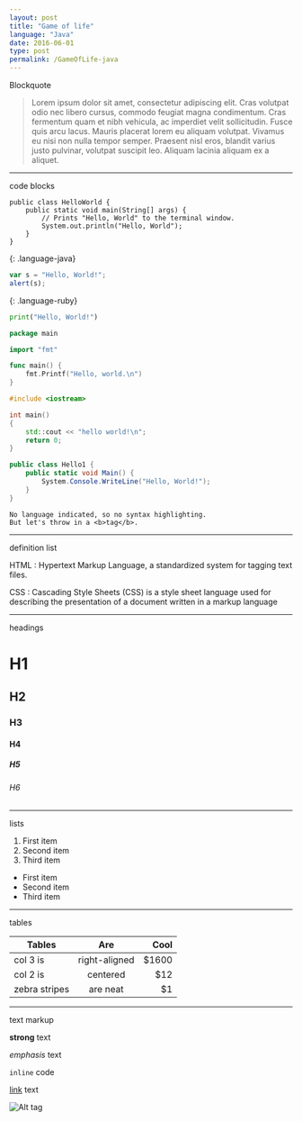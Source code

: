```yaml
---
layout: post
title: "Game of life"
language: "Java"
date: 2016-06-01
type: post
permalink: /GameOfLife-java
---
```


Blockquote

> Lorem ipsum dolor sit amet, consectetur adipiscing elit. Cras volutpat odio nec libero cursus, commodo feugiat magna condimentum. Cras fermentum quam et nibh vehicula, ac imperdiet velit sollicitudin. Fusce quis arcu lacus. Mauris placerat lorem eu aliquam volutpat. Vivamus eu nisi non nulla tempor semper. Praesent nisl eros, blandit varius justo pulvinar, volutpat suscipit leo. Aliquam lacinia aliquam ex a aliquet.

---
code blocks

~~~
public class HelloWorld {
    public static void main(String[] args) {
        // Prints "Hello, World" to the terminal window.
        System.out.println("Hello, World");
    }
}
~~~
{: .language-java}

```JavaScript
var s = "Hello, World!";
alert(s);
```
{: .language-ruby}

```Python
print("Hello, World!")
```

```Go
package main

import "fmt"

func main() {
	fmt.Printf("Hello, world.\n")
}
```

```C++
#include <iostream>

int main()
{
	std::cout << "hello world!\n";
	return 0;
}
```

```C#
public class Hello1 {
	public static void Main() {
		System.Console.WriteLine("Hello, World!");
	}
}
```

```
No language indicated, so no syntax highlighting. 
But let's throw in a <b>tag</b>.
```

---
definition list

HTML
: Hypertext Markup Language, a standardized system for tagging text files.

CSS
: Cascading Style Sheets (CSS) is a style sheet language used for describing the presentation of a document written in a markup language

---
headings

# H1

## H2

### H3

#### H4

##### H5

###### H6

---
lists

1. First item
2. Second item
3. Third item

* First item
* Second item
* Third item

---
tables

| Tables        | Are           | Cool  |
| ------------- |:-------------:| -----:|
| col 3 is      | right-aligned | $1600 |
| col 2 is      | centered      |   $12 |
| zebra stripes | are neat      |    $1 |

---
text markup

**strong** text

_emphasis_ text

`inline` code

[link](http://jekyllrb.com) text

![Alt tag](/path/to/image.jpg)

